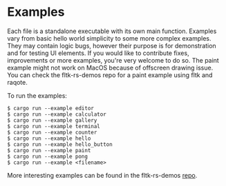 # Examples

Each file is a standalone executable with its own main function. Examples vary from basic hello world simplicity to some more complex examples. They may contain logic bugs, however their purpose is for demonstration and for testing UI elements. If you would like to contribute fixes, improvements or more examples, you're very welcome to do so.
The paint example might not work on MacOS because of offscreen drawing issue. You can check the fltk-rs-demos repo for a paint example using fltk and raqote. 

To run the examples: 
```
$ cargo run --example editor
$ cargo run --example calculator
$ cargo run --example gallery
$ cargo run --example terminal
$ cargo run --example counter
$ cargo run --example hello
$ cargo run --example hello_button
$ cargo run --example paint
$ cargo run --example pong
$ cargo run --example <filename>
```

More interesting examples can be found in the fltk-rs-demos [repo](https://github.com/MoAlyousef/fltk-rs-demos).